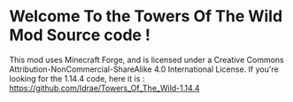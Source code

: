 # Welcome To the Towers Of The Wild Mod Source code !
This mod uses Minecraft Forge, and is licensed under a Creative Commons Attribution-NonCommercial-ShareAlike 4.0 International License.
If you're looking for the 1.14.4 code, here it is : https://github.com/Idrae/Towers_Of_The_Wild-1.14.4
